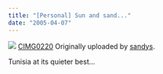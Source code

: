 ```yaml
---
title: "[Personal] Sun and sand..."
date: "2005-04-07"
---
```


[![](images/7961541_341c3c385d_m.jpg)](http://www.flickr.com/photos/sandys/7961541/ "photo sharing") [CIMG0220](http://www.flickr.com/photos/sandys/7961541/) Originally uploaded by [sandys](http://www.flickr.com/people/sandys/).  

Tunisia at its quieter best...
